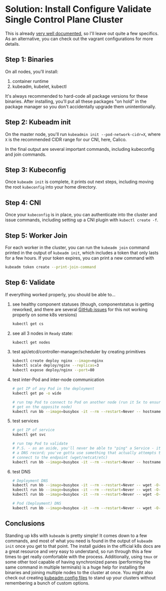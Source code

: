 # Solution: Install Configure Validate Single Control Plane Cluster

This is already
[very well documented](https://kubernetes.io/docs/setup/production-environment/tools/kubeadm/create-cluster-kubeadm/),
so I'll leave out quite a few specifics. As an alternative, you can check out
the vagrant configurations for more details.

## Step 1: Binaries

On all nodes, you'll install:

1. container runtime
2. kubeadm, kubelet, kubectl

It's always recommended to hard-code all package versions for these
binaries. After installing, you'll put all these packages "on hold"
in the package manager so you don't accidentally upgrade them unintentionally.

## Step 2: Kubeadm init

On the master node, you'll run `kubeadmin init --pod-network-cidr=X`, where `X`
is the recommended CIDR range for our CNI, here, Calico.

In the final output are several important commands, including kubeconfig
and join commands.

## Step 3: Kubeconfig

Once `kubeadm init` is complete, it prints out next steps, including
moving the root `kubeconfig` into your home directory.

## Step 4: CNI

Once your `kubeconfig` is in place, you can authenticate into the cluster
and issue commands, including setting up a CNI plugin with `kubectl create -f`.

## Step 5: Worker Join

For each worker in the cluster, you can run the `kubeadm join` command printed
in the output of `kubeadm init`, which includes a token that only lasts for
a few hours. If your token expires, you can print a new command with

```sh
kubeadm token create --print-join-command
```

## Step 6: Validate

If everything worked properly, you should be able to...

1. see healthy component statuses (though, componentstatus is getting reworked,
   and there are several
   [GitHub issues](https://github.com/kubernetes/kubernetes/issues/19570) for
   this not working properly on some k8s versions)
    ```sh
    kubectl get cs
    ```
1. see all 3 nodes in `Ready` state:
    ```sh
    kubectl get nodes
    ```
1. test api/etcd/controller-manager/scheduler by creating primitives
    ```sh
    kubectl create deploy nginx --image=nginx
    kubectl scale deploy/nginx --replicas=3
    kubectl expose deploy/nginx --port=80
    ```
1. test inter-Pod and inter-node communication
    ```sh
    # get IP of any Pod in the deployment
    kubectl get po -o wide

    # run tmp Pod to connect to Pod on another node (run it 5x to ensure you
    # get on the opposite node)
    kubectl run bb --image=busybox -it --rm --restart=Never -- hostname -i && wget -O- <IP-OF-POD>
    ```
1. test services
    ```sh
    # get IP of service
    kubectl get svc
    
    # run tmp Pod to validate
    # P.S. - as an aside, you'll never be able to "ping" a Service - it's just
    # a DNS record; you've gotta use something that actually attempts to
    # connect to the endpoint (wget/netcat/etc)
    kubectl run bb --image=busybox -it --rm --restart=Never -- hostname -i && wget -O- <IP-OF-SERVICE>
    ```
1. test DNS
    ```sh
    # Deployment DNS
    kubectl run bb --image=busybox -it --rm --restart=Never -- wget -O- http://nginx
    kubectl run bb --image=busybox -it --rm --restart=Never -- wget -O- http://nginx.default
    kubectl run bb --image=busybox -it --rm --restart=Never -- wget -O- http://nginx.default.svc.cluster.local

    # Pod (Deployment) DNS
    kubectl run bb --image=busybox -it --rm --restart=Never -- wget -O- http://<IP-OF-POD-HYPHENATED>.nginx.default.svc.cluster.local
    ```

## Conclusions

Standing up k8s with `kubeadm` is pretty simple! It comes down to a few commands,
and most of what you need is found in the output of `kubeadm init` once you get to
that point. The install guides in the official k8s docs are a great resource and
very easy to understand, so run through this a few times to get really comfortable
with the process. Additionally, using `tmux` or some other tool capable of
having synchronized panes (performing the same command in multiple terminals) is
a huge help for installing the binaries and joining multiple nodes to the cluster
at once. You might also check out creating
[kubeadm config files](https://kubernetes.io/docs/reference/setup-tools/kubeadm/kubeadm-config/)
to stand up your clusters without remembering a bunch of custom options.

